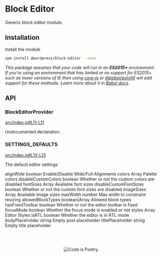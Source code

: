 # Block Editor

Generic block editor module.

## Installation

Install the module

```bash
npm install @wordpress/block-editor --save
```

_This package assumes that your code will run in an **ES2015+** environment. If you're using an environment that has limited or no support for ES2015+ such as lower versions of IE then using [core-js](https://github.com/zloirock/core-js) or [@babel/polyfill](https://babeljs.io/docs/en/next/babel-polyfill) will add support for these methods. Learn more about it in [Babel docs](https://babeljs.io/docs/en/next/caveats)._

## API

<!-- START TOKEN(Autogenerated API docs) -->

### BlockEditorProvider

[src/index.js#L11-L11](src/index.js#L11-L11)

Undocumented declaration.

### SETTINGS_DEFAULTS

[src/index.js#L13-L13](src/index.js#L13-L13)

The default editor settings

 alignWide              boolean        Enable/Disable Wide/Full Alignments
 colors                 Array          Palette colors
 disableCustomColors    boolean        Whether or not the custom colors are disabled
 fontSizes              Array          Available font sizes
 disableCustomFontSizes boolean        Whether or not the custom font sizes are disabled
 imageSizes             Array          Available image sizes
 maxWidth               number         Max width to constraint resizing
 allowedBlockTypes      boolean|Array  Allowed block types
 hasFixedToolbar        boolean        Whether or not the editor toolbar is fixed
 focusMode              boolean        Whether the focus mode is enabled or not
 styles                 Array          Editor Styles
 isRTL                  boolean        Whether the editor is in RTL mode
 bodyPlaceholder        string         Empty post placeholder
 titlePlaceholder       string         Empty title placeholder


<!-- END TOKEN(Autogenerated API docs) -->

<br/><br/><p align="center"><img src="https://s.w.org/style/images/codeispoetry.png?1" alt="Code is Poetry." /></p>
